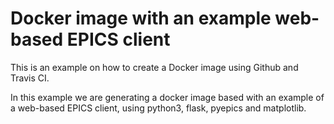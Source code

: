 # Docker image with an example web-based EPICS client

This is an example on how to create a Docker image using Github and Travis CI.

In this example we are generating a docker image based with an example of a web-based EPICS client, using python3, flask, pyepics and matplotlib.
